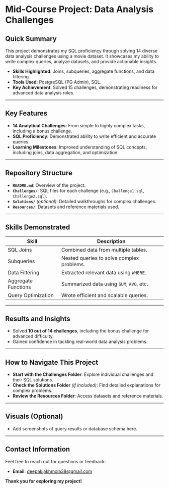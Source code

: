 # Mid-Course Project: Data Analysis Challenges

## Quick Summary
This project demonstrates my SQL proficiency through solving 14 diverse data analysis challenges using a movie dataset. It showcases my ability to write complex queries, analyze datasets, and provide actionable insights. 

- **Skills Highlighted**: Joins, subqueries, aggregate functions, and data filtering.
- **Tools Used**: PostgreSQL (PG Admin), SQL.
- **Key Achievement**: Solved 15 challenges, demonstrating readiness for advanced data analysis roles.

---

## Key Features
- **14 Analytical Challenges**: From simple to highly complex tasks, including a bonus challenge.
- **SQL Proficiency**: Demonstrated ability to write efficient and accurate queries.
- **Learning Milestones**: Improved understanding of SQL concepts, including joins, data aggregation, and optimization.

---

## Repository Structure
- **`README.md`**: Overview of the project.
- **`Challenges/`**: SQL files for each challenge (e.g., `Challenge1.sql`, `Challenge2.sql`).
- **`Solutions/`** *(optional)*: Detailed walkthroughs for complex challenges.
- **`Resources/`**: Datasets and reference materials used.

---

## Skills Demonstrated
| Skill                  | Description                                |
|------------------------|--------------------------------------------|
| SQL Joins             | Combined data from multiple tables.        |
| Subqueries            | Nested queries to solve complex problems.  |
| Data Filtering        | Extracted relevant data using `WHERE`.     |
| Aggregate Functions   | Summarized data using `SUM`, `AVG`, etc.   |
| Query Optimization    | Wrote efficient and scalable queries.      |

---

## Results and Insights
- Solved **10 out of 14 challenges**, including the bonus challenge for advanced difficulty.
- Gained confidence in tackling real-world data analysis problems.

---

## How to Navigate This Project
- **Start with the Challenges Folder**: Explore individual challenges and their SQL solutions.
- **Check the Solutions Folder** *(if included)*: Find detailed explanations for complex problems.
- **Review the Resources Folder**: Access datasets and reference materials.

---

## Visuals (Optional)
- Add screenshots of query results or database schema here.

---

## Contact Information
Feel free to reach out for questions or feedback:
- **Email**: [deepakjakhmola38@gmail.com](#)

**Thank you for exploring my project!**

